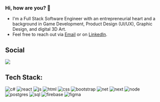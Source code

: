 ### Hi, how are you? 👋
+ I'm a Full Stack Software Engineer with an entrepreneurial heart and a background in Game Development, Product Design (UI/UX), Graphic Design, and digital 3D Art.
+ Feel free to reach out via [Email](feliz.jovanni@gmail.com) or on [LinkedIn](https://www.linkedin.com/in/jfeliz/).

## Social
[<img src="https://github.com/JFelz/jfelz/assets/34929951/5cd764e6-b73c-4128-845a-d660849e75fe">](https://www.linkedin.com/in/jfeliz/)
## Tech Stack:
![c#](https://github.com/JFelz/jfelz/assets/34929951/19ccf9d0-2e07-49c1-bcf4-fb849683533d)
![react](https://github.com/JFelz/jfelz/assets/34929951/79534f1b-efa5-434c-877f-d7b88be2373f)
![js](https://github.com/JFelz/jfelz/assets/34929951/556a2734-18d0-4a6c-87a6-b5cd9d1777cc)
![html](https://github.com/JFelz/jfelz/assets/34929951/e27e655f-1008-4d60-aef5-fa7d2bce4b63)
![css](https://github.com/JFelz/jfelz/assets/34929951/3afc922e-61e2-494a-b431-d2f1e2114ab6)
![bootstrap](https://github.com/JFelz/jfelz/assets/34929951/b6061111-f962-4d0b-90a7-788b656ede4e)
![net](https://github.com/JFelz/jfelz/assets/34929951/c211ff85-25bc-4683-b1b7-dbbc347a7c15)
![next](https://github.com/JFelz/jfelz/assets/34929951/9e3bb144-3b97-49a1-85b3-2cf57682ea23)
![node](https://github.com/JFelz/jfelz/assets/34929951/1b24f5ab-63a7-4b93-86a5-240423d5431d)
![postgres](https://github.com/JFelz/jfelz/assets/34929951/33dcc716-c9e1-4130-ae87-c8f855480f96)
![sql](https://github.com/JFelz/jfelz/assets/34929951/05150cc2-be48-4dde-ab38-ea2faf6bcbe6)
![firebase](https://github.com/JFelz/jfelz/assets/34929951/60469b19-fc74-44e7-8557-eff4b8acf677)
![figma](https://github.com/JFelz/jfelz/assets/34929951/56074235-440d-4af6-8298-ea48cef4a1a8)




<!--
**JFelz/jfelz** is a ✨ _special_ ✨ repository because its `README.md` (this file) appears on your GitHub profile.

Here are some ideas to get you started:

- 🔭 I’m currently working on ...
- 🌱 I’m currently learning ...
- 👯 I’m looking to collaborate on ...
- 🤔 I’m looking for help with ...
- 💬 Ask me about ...
- 📫 How to reach me: ...
- 😄 Pronouns: ...
- ⚡ Fun fact: ...
-->
